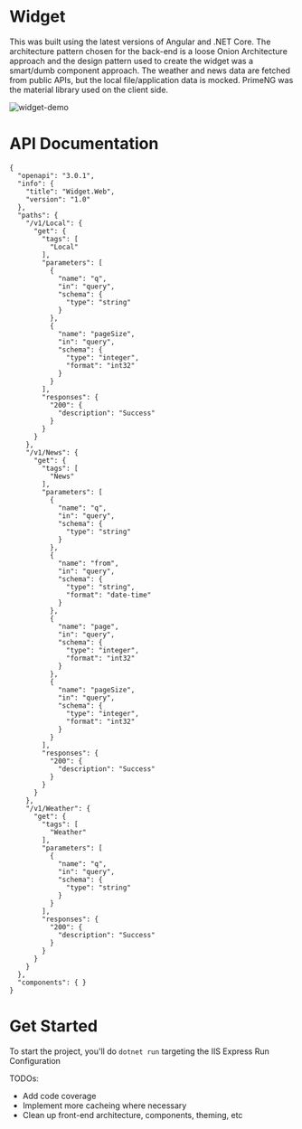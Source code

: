 # Widget

This was built using the latest versions of Angular and .NET Core. The architecture pattern chosen for the back-end is a loose Onion Architecture approach and the design pattern used to create the widget was a smart/dumb component approach. The weather and news data are fetched from public APIs, but the local file/application data is mocked. PrimeNG was the material library used on the client side.

![widget-demo](https://user-images.githubusercontent.com/7450751/220909758-5b1f03f8-5527-40d7-845d-01b23936e227.gif)


# API Documentation
```
{
  "openapi": "3.0.1",
  "info": {
    "title": "Widget.Web",
    "version": "1.0"
  },
  "paths": {
    "/v1/Local": {
      "get": {
        "tags": [
          "Local"
        ],
        "parameters": [
          {
            "name": "q",
            "in": "query",
            "schema": {
              "type": "string"
            }
          },
          {
            "name": "pageSize",
            "in": "query",
            "schema": {
              "type": "integer",
              "format": "int32"
            }
          }
        ],
        "responses": {
          "200": {
            "description": "Success"
          }
        }
      }
    },
    "/v1/News": {
      "get": {
        "tags": [
          "News"
        ],
        "parameters": [
          {
            "name": "q",
            "in": "query",
            "schema": {
              "type": "string"
            }
          },
          {
            "name": "from",
            "in": "query",
            "schema": {
              "type": "string",
              "format": "date-time"
            }
          },
          {
            "name": "page",
            "in": "query",
            "schema": {
              "type": "integer",
              "format": "int32"
            }
          },
          {
            "name": "pageSize",
            "in": "query",
            "schema": {
              "type": "integer",
              "format": "int32"
            }
          }
        ],
        "responses": {
          "200": {
            "description": "Success"
          }
        }
      }
    },
    "/v1/Weather": {
      "get": {
        "tags": [
          "Weather"
        ],
        "parameters": [
          {
            "name": "q",
            "in": "query",
            "schema": {
              "type": "string"
            }
          }
        ],
        "responses": {
          "200": {
            "description": "Success"
          }
        }
      }
    }
  },
  "components": { }
}
```

# Get Started

To start the project, you'll do `dotnet run` targeting the IIS Express Run Configuration

TODOs: 
- Add code coverage
- Implement more cacheing where necessary
- Clean up front-end architecture, components, theming, etc
